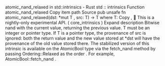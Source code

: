 atomic_nand_relaxed in std::intrinsics - Rust
std
::
intrinsics
Function
atomic_nand_relaxed
Copy item path
Source
pub unsafe fn atomic_nand_relaxed<T>(dst:
*mut T
, src: T) -> T
where
    T:
Copy
,
🔬
This is a nightly-only experimental API. (
core_intrinsics
)
Expand description
Bitwise nand with the current value, returning the previous value.
T
must be an integer or pointer type.
If
T
is a pointer type, the provenance of
src
is ignored: both the return value and the new
value stored at
*dst
will have the provenance of the old value stored there.
The stabilized version of this intrinsic is available on the
AtomicBool
type via the
fetch_nand
method by passing
Ordering::Relaxed
as the
order
. For example,
AtomicBool::fetch_nand
.
